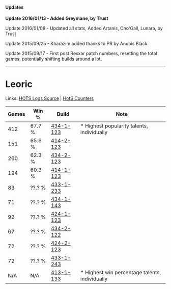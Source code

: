 #### Updates
**Update 2016/01/13 - Added Greymane, by Trust**

Update 2016/01/08 - Updated all stats, Added Artanis, Cho'Gall, Lunara, by Trust

Update 2015/09/25 - Kharazim added thanks to PR by Anubis Black

Update 2015/09/17 - First post Rexxar patch numbers, resetting the total games, potentially shifting builds around a lot.

***

# Leoric

Links: [HOTS Logs Source](https://www.hotslogs.com/Sitewide/HeroDetails?Hero=Leoric) | [HotS Counters](http://hotscounters.com/#/hero/Leoric)

Games  | Win %  | Build     | Note
-----  | -----  | -----     | ----
412    | 67.7 % | [434-1-123](http://www.heroesfire.com/hots/talent-calculator/leoric#sjG3) | * Highest popularity talents, individually
151    | 65.6 % | [414-2-123](http://www.heroesfire.com/hots/talent-calculator/leoric#rygh) | 
260    | 62.3 % | [434-2-123](http://www.heroesfire.com/hots/talent-calculator/leoric#sjVh) | 
194    | 60.3 % | [414-1-123](http://www.heroesfire.com/hots/talent-calculator/leoric#ryR3) | 
83     | ??.? % | [433-1-233](http://www.heroesfire.com/hots/talent-calculator/leoric#sgrX) | 
71     | ??.? % | [434-1-143](http://www.heroesfire.com/hots/talent-calculator/leoric#sjGN) | 
92     | ??.? % | [424-1-123](http://www.heroesfire.com/hots/talent-calculator/leoric#sKrZ) | 
67     | ??.? % | [434-2-122](http://www.heroesfire.com/hots/talent-calculator/leoric#sjVg) | 
72     | ??.? % | [424-2-123](http://www.heroesfire.com/hots/talent-calculator/leoric#sL5B) | 
72     | ??.? % | [433-1-243](http://www.heroesfire.com/hots/talent-calculator/leoric#sgrh) | 
N/A    | N/A    | [413-1-133](http://www.heroesfire.com/hots/talent-calculator/leoric#rv-z) | * Highest win percentage talents, individually
